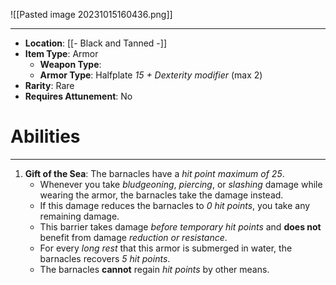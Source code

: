 ![[Pasted image 20231015160436.png]]
 
---
- **Location**: [[- Black and Tanned -]]
- **Item Type**: Armor
	- **Weapon Type**:
	- **Armor Type**: Halfplate *15 + Dexterity modifier* (max 2)
- **Rarity**: Rare
- **Requires Attunement**: No

# Abilities
---
1. **Gift of the Sea**: The barnacles have a *hit point maximum of 25*. 
	- Whenever you take *bludgeoning*, *piercing*, or *slashing* damage while wearing the armor, the barnacles take the damage instead. 
	- If this damage reduces the barnacles to *0 hit points*, you take any remaining damage. 
	- This barrier takes damage *before temporary hit points* and **does not** benefit from damage *reduction or resistance*. 
	- For every *long rest* that this armor is submerged in water, the barnacles recovers *5 hit points*. 
	- The barnacles **cannot** regain *hit points* by other means.